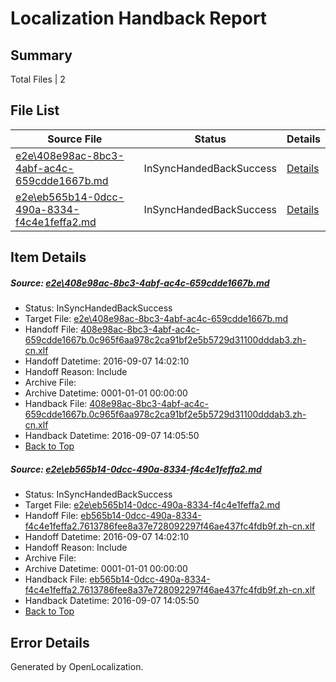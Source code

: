 # <a name='report-top'></a> Localization Handback Report

## Summary
 Total Files | 2

## File List
 Source File | Status | Details 
 ----------- | ------ | ------- 
 [e2e\408e98ac-8bc3-4abf-ac4c-659cdde1667b.md](https://github.com/OpenLocalizationTestOrg/ol-test0/blob/28323aa16768dd1118bfca9af23481460744c64a/e2e/408e98ac-8bc3-4abf-ac4c-659cdde1667b.md) | InSyncHandedBackSuccess | [Details](#34dbdd6d8d7dda5dbdafac81e006583c2a97c2391)
 [e2e\eb565b14-0dcc-490a-8334-f4c4e1feffa2.md](https://github.com/OpenLocalizationTestOrg/ol-test0/blob/28323aa16768dd1118bfca9af23481460744c64a/e2e/eb565b14-0dcc-490a-8334-f4c4e1feffa2.md) | InSyncHandedBackSuccess | [Details](#cc866db822076216d7089e1afc0ace962897789d2)

## Item Details
##### <a name='34dbdd6d8d7dda5dbdafac81e006583c2a97c2391'></a> Source: [e2e\408e98ac-8bc3-4abf-ac4c-659cdde1667b.md](https://github.com/OpenLocalizationTestOrg/ol-test0/blob/28323aa16768dd1118bfca9af23481460744c64a/e2e/408e98ac-8bc3-4abf-ac4c-659cdde1667b.md)
* Status: InSyncHandedBackSuccess
* Target File: [e2e\408e98ac-8bc3-4abf-ac4c-659cdde1667b.md](https://github.com/OpenLocalizationTestOrg/ol-test0-zhcn/blob/365cb7da9cb1eb2d8c5580f0102cfdade2d24452/e2e/408e98ac-8bc3-4abf-ac4c-659cdde1667b.md)
* Handoff File: [408e98ac-8bc3-4abf-ac4c-659cdde1667b.0c965f6aa978c2ca91bf2e5b5729d31100dddab3.zh-cn.xlf](https://github.com/OpenLocalizationTestOrg/ol-test0-handoff/blob/b8feee6a32eb8338665a0ce353a762ca9a2b5ff0/ol-handoff/OpenLocalizationTestOrg/ol-test0-zhcn/yuwzho/ht/408e98ac-8bc3-4abf-ac4c-659cdde1667b.0c965f6aa978c2ca91bf2e5b5729d31100dddab3.zh-cn.xlf)
* Handoff Datetime: 2016-09-07 14:02:10
* Handoff Reason: Include
* Archive File: 
* Archive Datetime: 0001-01-01 00:00:00
* Handback File: [408e98ac-8bc3-4abf-ac4c-659cdde1667b.0c965f6aa978c2ca91bf2e5b5729d31100dddab3.zh-cn.xlf](https://github.com/OpenLocalizationTestOrg/ol-test0-handback/blob/b7b386edab605d107db20dd75a4c02f6361f6c5f/ol-handback/OpenLocalizationTestOrg/ol-test0-zhcn/yuwzho/ht/408e98ac-8bc3-4abf-ac4c-659cdde1667b.0c965f6aa978c2ca91bf2e5b5729d31100dddab3.zh-cn.xlf)
* Handback Datetime: 2016-09-07 14:05:50
* [Back to Top](#report-top)

##### <a name='cc866db822076216d7089e1afc0ace962897789d2'></a> Source: [e2e\eb565b14-0dcc-490a-8334-f4c4e1feffa2.md](https://github.com/OpenLocalizationTestOrg/ol-test0/blob/28323aa16768dd1118bfca9af23481460744c64a/e2e/eb565b14-0dcc-490a-8334-f4c4e1feffa2.md)
* Status: InSyncHandedBackSuccess
* Target File: [e2e\eb565b14-0dcc-490a-8334-f4c4e1feffa2.md](https://github.com/OpenLocalizationTestOrg/ol-test0-zhcn/blob/365cb7da9cb1eb2d8c5580f0102cfdade2d24452/e2e/eb565b14-0dcc-490a-8334-f4c4e1feffa2.md)
* Handoff File: [eb565b14-0dcc-490a-8334-f4c4e1feffa2.7613786fee8a37e728092297f46ae437fc4fdb9f.zh-cn.xlf](https://github.com/OpenLocalizationTestOrg/ol-test0-handoff/blob/b8feee6a32eb8338665a0ce353a762ca9a2b5ff0/ol-handoff/OpenLocalizationTestOrg/ol-test0-zhcn/yuwzho/ht/eb565b14-0dcc-490a-8334-f4c4e1feffa2.7613786fee8a37e728092297f46ae437fc4fdb9f.zh-cn.xlf)
* Handoff Datetime: 2016-09-07 14:02:10
* Handoff Reason: Include
* Archive File: 
* Archive Datetime: 0001-01-01 00:00:00
* Handback File: [eb565b14-0dcc-490a-8334-f4c4e1feffa2.7613786fee8a37e728092297f46ae437fc4fdb9f.zh-cn.xlf](https://github.com/OpenLocalizationTestOrg/ol-test0-handback/blob/b7b386edab605d107db20dd75a4c02f6361f6c5f/ol-handback/OpenLocalizationTestOrg/ol-test0-zhcn/yuwzho/ht/eb565b14-0dcc-490a-8334-f4c4e1feffa2.7613786fee8a37e728092297f46ae437fc4fdb9f.zh-cn.xlf)
* Handback Datetime: 2016-09-07 14:05:50
* [Back to Top](#report-top)


## Error Details

Generated by OpenLocalization.
